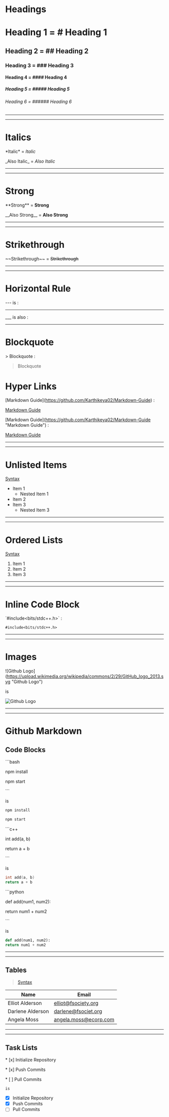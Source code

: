 <!-- This is How Comments are Made -->

# Headings
<!-- This is How Comments are Made -->
# Heading 1 = # Heading 1 
## Heading 2 = ## Heading 2
### Heading 3 = ### Heading 3
#### Heading 4 = #### Heading 4
##### Heading 5 = ##### Heading 5
###### Heading 6 = ###### Heading 6
---
---
# Italics
<!-- Italics -->
\*Italic\* = *Italic*

\_Also Italic\_ = _Also Italic_

---
---
# Strong
<!-- Strong -->
\*\*Strong\*\* = **Strong**

\_\_Also Strong\_\_ = __Also Strong__

---
---
# Strikethrough
<!-- Strikethrough -->
\~~Strikethrough~~ = ~~Strikethrough~~

---
---

<!-- Horizontal Rule -->
# Horizontal Rule
--- is :

---

___ is also : 

___

# Blockquote
<!-- Blockquote -->
\> Blockquote :
> Blockquote

# Hyper Links
<!-- Hyper Links -->
\[Markdown Guide](https://github.com/Karthikeya02/Markdown-Guide) :

[Markdown Guide](https://github.com/Karthikeya02/Markdown-Guide)

\[Markdown Guide](https://github.com/Karthikeya02/Markdown-Guide "Markdown Guide") :

[Markdown Guide](https://github.com/Karthikeya02/Markdown-Guide "Markdown Guide")

---
---
# Unlisted Items
<!-- Unlisted Items -->
[Syntax](AdditionalSyntax/UnlistedItems.txt)

* Item 1
	* Nested Item 1
* Item 2
* Item 3
	* Nested Item 3

---
---
# Ordered Lists
<!-- Ordered Lists -->
[Syntax](AdditionalSyntax/UnlistedItems.txt)

1. Item 1
2. Item 2
3. Item 3

---
---
# Inline Code Block
<!-- Inline Code Block -->
\`#include<bits/stdc++.h>\` :

`#include<bits/stdc++.h>`

---
---
# Images
<!-- Images -->
![Github Logo] (https://upload.wikimedia.org/wikipedia/commons/2/29/GitHub_logo_2013.svg "Github Logo")

is

![Github Logo](https://upload.wikimedia.org/wikipedia/commons/2/29/GitHub_logo_2013.svg "Github Logo")

---
---
# Github Markdown
<!-- Github Markdown -->
## Code Blocks
<!-- Code Blocks -->
\```bash
  
npm install

npm start

\```

is

```bash
npm install

npm start
```

\```c++
  
int add(a, b)
  
  return a + b 

\```

is

```c++
int add(a, b)
return a + b 
```

\```python

def add(num1, num2):

return num1 + num2

\```

is

```python
def add(num1, num2):
return num1 + num2
```
---
---
## Tables
>[Syntax](AdditionalSyntax/Tables.txt)

| Name     | Email          |
| - | - |
| Elliot Alderson | elliot@fsociety.org |
| Darlene Alderson | darlene@fsociet.org |
| Angela Moss | angela.moss@ecorp.com |

---
---
## Task Lists
<!-- Task Lists -->
\* [x] Initialize Repository

\* [x] Push Commits

\* [ ] Pull Commits

	is

* [x] Initialize Repository
* [x] Push Commits
* [ ] Pull Commits